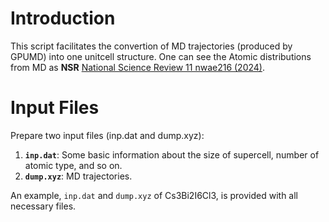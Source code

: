 # Introduction

This script facilitates the convertion of MD trajectories (produced by GPUMD) into one unitcell structure.
One can see the Atomic distributions from MD as **NSR** [National Science Review 11 nwae216 (2024)](https://doi.org/10.1093/nsr/nwae216).

# Input Files

Prepare two input files (inp.dat and dump.xyz):

1. **`inp.dat`**: Some basic information about the size of supercell, number of atomic type, and so on.
2. **`dump.xyz`**: MD trajectories.

An example, `inp.dat` and `dump.xyz` of Cs3Bi2I6Cl3, is provided with all necessary files.
